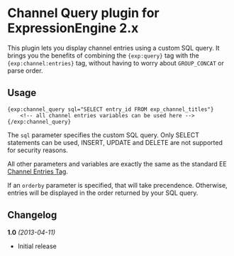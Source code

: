 # Channel Query plugin for ExpressionEngine 2.x

This plugin lets you display channel entries using a custom SQL query. It brings you the
benefits of combining the `{exp:query}` tag with the `{exp:channel:entries}` tag, without
having to worry about `GROUP_CONCAT` or parse order.

## Usage

    {exp:channel_query sql="SELECT entry_id FROM exp_channel_titles"}
        <!-- all channel entries variables can be used here -->
    {/exp:channel_query}

The `sql` parameter specifies the custom SQL query. Only SELECT statements can be used,
INSERT, UPDATE and DELETE are not supported for security reasons.

All other parameters and variables are exactly the same as the standard EE
[Channel Entries Tag](http://ellislab.com/expressionengine/user-guide/modules/channel/channel_entries.html).

If an `orderby` parameter is specified, that will take precendence. Otherwise, entries will be
displayed in the order returned by your SQL query.

## Changelog

**1.0** *(2013-04-11)*

* Initial release
